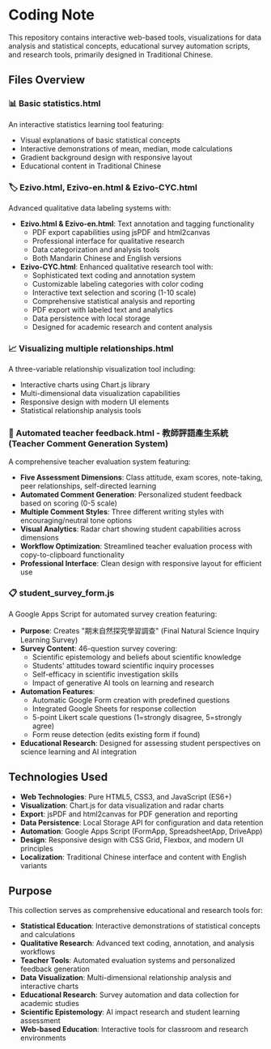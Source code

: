 # Coding Note

This repository contains interactive web-based tools, visualizations for data analysis and statistical concepts, educational survey automation scripts, and research tools, primarily designed in Traditional Chinese.

## Files Overview

### 📊 Basic statistics.html
An interactive statistics learning tool featuring:
- Visual explanations of basic statistical concepts
- Interactive demonstrations of mean, median, mode calculations
- Gradient background design with responsive layout
- Educational content in Traditional Chinese

### 🏷️ Ezivo.html, Ezivo-en.html & Ezivo-CYC.html
Advanced qualitative data labeling systems with:
- **Ezivo.html & Ezivo-en.html**: Text annotation and tagging functionality
  - PDF export capabilities using jsPDF and html2canvas
  - Professional interface for qualitative research
  - Data categorization and analysis tools
  - Both Mandarin Chinese and English versions
- **Ezivo-CYC.html**: Enhanced qualitative research tool with:
  - Sophisticated text coding and annotation system
  - Customizable labeling categories with color coding
  - Interactive text selection and scoring (1-10 scale)
  - Comprehensive statistical analysis and reporting
  - PDF export with labeled text and analytics
  - Data persistence with local storage
  - Designed for academic research and content analysis

### 📈 Visualizing multiple relationships.html
A three-variable relationship visualization tool including:
- Interactive charts using Chart.js library
- Multi-dimensional data visualization capabilities
- Responsive design with modern UI elements
- Statistical relationship analysis tools

### 🎯 Automated teacher feedback.html - 教師評語產生系統 (Teacher Comment Generation System)
A comprehensive teacher evaluation system featuring:
- **Five Assessment Dimensions**: Class attitude, exam scores, note-taking, peer relationships, self-directed learning
- **Automated Comment Generation**: Personalized student feedback based on scoring (0-5 scale)
- **Multiple Comment Styles**: Three different writing styles with encouraging/neutral tone options
- **Visual Analytics**: Radar chart showing student capabilities across dimensions
- **Workflow Optimization**: Streamlined teacher evaluation process with copy-to-clipboard functionality
- **Professional Interface**: Clean design with responsive layout for efficient use

### 📋 student_survey_form.js
A Google Apps Script for automated survey creation featuring:
- **Purpose**: Creates "期末自然探究學習調查" (Final Natural Science Inquiry Learning Survey)
- **Survey Content**: 46-question survey covering:
  - Scientific epistemology and beliefs about scientific knowledge
  - Students' attitudes toward scientific inquiry processes
  - Self-efficacy in scientific investigation skills
  - Impact of generative AI tools on learning and research
- **Automation Features**:
  - Automatic Google Form creation with predefined questions
  - Integrated Google Sheets for response collection
  - 5-point Likert scale questions (1=strongly disagree, 5=strongly agree)
  - Form reuse detection (edits existing form if found)
- **Educational Research**: Designed for assessing student perspectives on science learning and AI integration

## Technologies Used
- **Web Technologies**: Pure HTML5, CSS3, and JavaScript (ES6+)
- **Visualization**: Chart.js for data visualization and radar charts
- **Export**: jsPDF and html2canvas for PDF generation and reporting
- **Data Persistence**: Local Storage API for configuration and data retention
- **Automation**: Google Apps Script (FormApp, SpreadsheetApp, DriveApp)
- **Design**: Responsive design with CSS Grid, Flexbox, and modern UI principles
- **Localization**: Traditional Chinese interface and content with English variants

## Purpose
This collection serves as comprehensive educational and research tools for:
- **Statistical Education**: Interactive demonstrations of statistical concepts and calculations
- **Qualitative Research**: Advanced text coding, annotation, and analysis workflows
- **Teacher Tools**: Automated evaluation systems and personalized feedback generation
- **Data Visualization**: Multi-dimensional relationship analysis and interactive charts
- **Educational Research**: Survey automation and data collection for academic studies
- **Scientific Epistemology**: AI impact research and student learning assessment
- **Web-based Education**: Interactive tools for classroom and research environments
